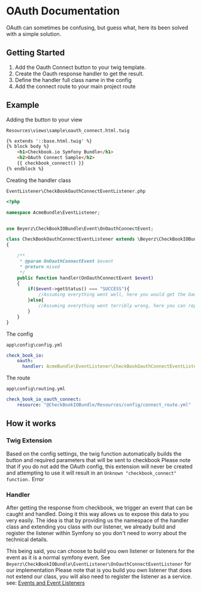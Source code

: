 # OAuth Documentation

OAuth can sometimes be confusing, but guess what, here its been solved with a simple solution.

## Getting Started

1. Add the Oauth Connect button to your twig template.
2. Create the Oauth response handler to get the result.
3. Define the handler full class name in the config
4. Add the connect route to your main project route

## Example

Adding the button to your view

`Resources\views\sample\oauth_connect.html.twig`
```html
{% extends '::base.html.twig' %}
{% block body %}
    <h1>Checkbook.io Symfony Bundle</h1>
    <h2>OAuth Connect Sample</h2>
    {{ checkbook_connect() }}
{% endblock %}
```

Creating the handler class

`EventListener\CheckBookOauthConnectEventListener.php`
```php
<?php

namespace AcmeBundle\EventListener;


use Beyerz\CheckBookIOBundle\Event\OnOauthConnectEvent;

class CheckBookOauthConnectEventListener extends \Beyerz\CheckBookIOBundle\EventListener\OnOauthConnectEventListener
{

    /**
     * @param OnOauthConnectEvent $event
     * @return mixed
     */
    public function handler(OnOauthConnectEvent $event)
    {
        if($event->getStatus() === "SUCCESS"){
            //Assuming everything went well, here you would get the Oauth token and other required varaibles in the $event
        }else{
            //Assuming everything went terribly wrong, here you can report on this and react to create a resolution
        }
    }
}
```

The config

`app\config\config.yml`
```yaml
check_book_io:
    oauth:
      handler: AcmeBundle\EventListener\CheckBookOauthConnectEventListener
```

The route

`app\config\routing.yml`
```yaml
check_book_io_oauth_connect:
    resource: "@CheckBookIOBundle/Resources/config/connect_route.yml"
```

## How it works
### Twig Extension
Based on the config settings, the twig function automatically builds the button and required parameters that will be sent to checkbook
Please note that if you do not add the OAuth config, this extension will never be created and attempting to use it will result in an `Unknown "checkbook_connect" function.` Error

### Handler
After getting the response from checkbook, we trigger an event that can be caught and handled. Doing it this way allows us to expose this data to you very easily.
The idea is that by providing us the namespace of the handler class and extending you class with our listener, we already build and register the listener within Symfony
so you don't need to worry about the technical details.

This being said, you can choose to build you own listener or listeners for the event as it is a normal symfony event.
See ```Beyerz\CheckBookIOBundle\EventListener\OnOauthConnectEventListener``` for our implementation
Please note that is you build you own listener that does not extend our class, you will also need to register the listener as a service.
see: [Events and Event Listeners](http://symfony.com/doc/current/event_dispatcher.html)

